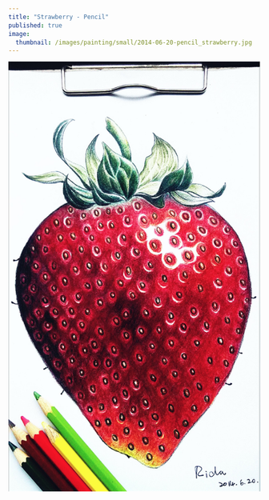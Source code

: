 ```yaml
---
title: "Strawberry - Pencil"
published: true
image: 
  thumbnail: /images/painting/small/2014-06-20-pencil_strawberry.jpg
---
```

<img src="/images/painting/2014-06-20-pencil_strawberry.jpg">


